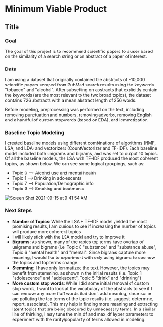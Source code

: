 # Minimum Viable Product
## Title

### Goal
The goal of this project is to recommend scientific papers to a user based on the similarity of a search string or an abstract of a paper of interest.

### Data
I am using a dataset that originally contained the abstracts of ~10,000 scientific papers scraped from PubMed search results using the keywords "tobacco" and "alcohol". After subsetting on abstracts that explicitly contain the keywords (are the most relevant to the two broad topics), the dataset contains 726 abstracts with a mean abstract length of 256 words.

Before modeling, preprocessing was performed on the text, including removing punctuation and numbers, removing adverbs, removing English and a handful of custom stopwords (based on EDA), and lemmatization.

### Baseline Topic Modeling
I created baseline models using different combinations of algorithms (NMF, LSA, and LDA) and vectorizers (CountVectorizer and TF-IDF). Each baseline model included both unigrams and bigrams, and was set to output 10 topics. Of all the baseline models, the LSA with TF-IDF produced the most coherent topics, as shown below. We can see some logical groupings, such as:
- Topic 0 --> Alcohol use and mental health
- Topic 1 --> Drinking in adolescents
- Topic 7 --> Population/Demographic info
- Topic 9 --> Smoking and treatments

![Screen Shot 2021-09-15 at 9 41 54 AM](https://user-images.githubusercontent.com/87044440/133444400-0000304d-5031-47ac-b4eb-e2f58731d358.png)


### Next Steps
- **Number of Topics**: While the LSA + TF-IDF model yielded the most promising results, I am curious to see if increasing the number of topics will produce more coherent topics.
- I will likely stick with the LSA model and try to improve it
- **Bigrams**: As shown, many of the topics top terms have overlap of unigrams and bigrams (i.e. Topic 8 "substance" and "substance abuse", Topic 6 "mental health" and "mental". Since bigrams capture more meaning, I would like to experiment with only using bigrams to see how the topics and top terms change.
- **Stemming**: I have only lemmatized the text. However, the topics may benefit from stemming, as shown in the initial results (i.e. Topic 1 "adolescence" and "adolescent", Topic 5 "drink" and "drinking")
- **More custom stop words**: While I did some initial removal of custom stop words, I want to look at the vocabulary of the abstracts to see if I can remove any more fluff words that don't add meaning, since some are polluting the top terms of the topic results (i.e. suggest, determine, report, associate). This may help in finding more meaning and extracting latent topics that are being obscured by unnecessary terms. In a similar line of thinking, I may tune the min_df and max_df hyper parameters to experiment with the rarity/popularity of terms allowed in modeling.
